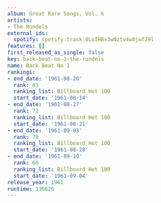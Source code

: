 ```yaml
---
album: Great Rare Songs, Vol. 6
artists:
- The Rondels
external_ids:
  spotify: spotify:track:0LoIHBv3wNztv4w8jwfJ9l
features: []
first_released_as_single: false
key: back-beat-no-1-the-rondels
name: Back Beat No 1
rankings:
- end_date: '1961-08-20'
  rank: 83
  ranking_list: Billboard Hot 100
  start_date: '1961-08-14'
- end_date: '1961-08-27'
  rank: 72
  ranking_list: Billboard Hot 100
  start_date: '1961-08-21'
- end_date: '1961-09-03'
  rank: 70
  ranking_list: Billboard Hot 100
  start_date: '1961-08-28'
- end_date: '1961-09-10'
  rank: 66
  ranking_list: Billboard Hot 100
  start_date: '1961-09-04'
release_year: 1961
runtime: 136626
---
```


